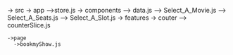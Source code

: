-> src
    -> app
       -->store.js
    -> components
       --> data.js
       --> Select_A_Movie.js
       --> Select_A_Seats.js
       --> Select_A_Slot.js 
    -> features
      -> couter
        --> counterSlice.js

    ->page
      ->bookmyShow.js      